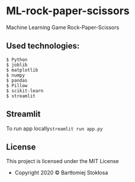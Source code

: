 # ML-rock-paper-scissors

Machine Learning Game Rock-Paper-Scissors

## Used technologies:

```
$ Python
$ joblib
$ matplotlib
$ numpy
$ pandas
$ Pillow
$ scikit-learn
$ streamlit
```

## Streamlit

To run app locally```streamlit run app.py```

## License

This project is licensed under the MIT License

- Copyright 2020 © Bartłomiej Stokłosa
